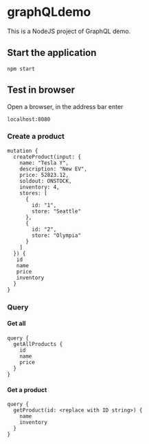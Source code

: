 # graphQLdemo

This is a NodeJS project of GraphQL demo.

## Start the application
```
npm start
```

## Test in browser
Open a browser, in the address bar enter
```
localhost:8080
```

### Create a product
```
mutation {
  createProduct(input: {
    name: "Tesla Y",
    description: "New EV",
    price: 52823.12,
    soldout: ONSTOCK,
    inventory: 4,
    stores: [
      {
        id: "1",
        store: "Seattle"
      },
      {
        id: "2",
        store: "Olympia"
      }
    ]
  }) {
   id
   name
   price
   inventory
  }
}
```

### Query

#### Get all
```
query {
  getAllProducts {
    id
    name
    price
  } 
}
```
#### Get a product
```
query {
  getProduct(id: <replace with ID string>) {
    name
    inventory
  }
}
```